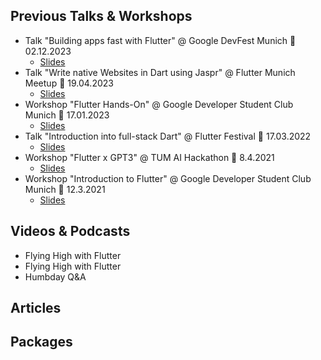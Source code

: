 ## Previous Talks & Workshops

- Talk "Building apps fast with Flutter" @ Google DevFest Munich 📆 02.12.2023
  - [Slides](https://www.canva.com/design/DAF1wDLTTsI/L5dXKCdYhFuv2fauORSogw/view?utm_content=DAF1wDLTTsI&utm_campaign=designshare&utm_medium=link&utm_source=editor)    
- Talk "Write native Websites in Dart using Jaspr" @ Flutter Munich Meetup 📆 19.04.2023
  - [Slides](https://www.canva.com/design/DAFgb9LFMTs/dzB0KIrinTz1SNOZx2DfQQ/view?utm_content=DAFgb9LFMTs&utm_campaign=designshare&utm_medium=link&utm_source=publishsharelink)
- Workshop "Flutter Hands-On" @ Google Developer Student Club Munich 📆 17.01.2023
  - [Slides](https://docs.google.com/presentation/d/11OHDwZ56QaOASoJ1-5x4shw8RCkyQp4DMR0ryVjHGkw/edit#slide=id.g1d73223c35b_0_288)
- Talk "Introduction into full-stack Dart" @ Flutter Festival 📆 17.03.2022
  - [Slides](https://docs.google.com/presentation/d/1VE1ERRZm6uzMBcZ35ZoTL2x7ND4o_WEXq8Vv0brTnh0/edit#slide=id.p)
- Workshop "Flutter x GPT3" @ TUM AI Hackathon 📆 8.4.2021
  - [Slides](https://docs.google.com/presentation/d/1TkBvNriv_hfbRFHrDY8td5nYCMOx_D_7XkqkImkktGs/edit#slide=id.gc56cb8c5ea_0_26)
- Workshop "Introduction to Flutter" @ Google Developer Student Club Munich 📆 12.3.2021
  - [Slides](https://docs.google.com/presentation/d/1yd9VY2wY2LHzgUBDXVSIMTP4wY9Z77FkRf3oirGA1XY/edit#slide=id.p)

## Videos & Podcasts

- Flying High with Flutter
- Flying High with Flutter
- Humbday Q&A

## Articles

## Packages
